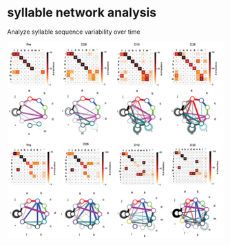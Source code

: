 # syllable network analysis 

Analyze syllable sequence variability over time

![plot](./data/output.png)
